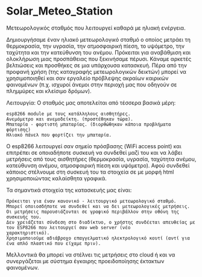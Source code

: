 # Solar_Meteo_Station
Μετεωρολογικός σταθμός που λειτουργεί καθαρά με ηλιακή ενέργεια.

Δημιουργήσαμε έναν ηλιακό μετεωρολογικό σταθμό ο οποίος μετράει τη θερμοκρασία, την υγρασία, την ατμοσφαιρική πίεση, το υψόμετρο, την ταχύτητα και την κατεύθυνση του ανέμου.
Πρόκειται για αναβάθμιση και ολοκλήρωση μιας προσπάθειας που ξεκινήσαμε πέρυσι. Κάναμε αρκετές βελτιώσεις και προσθήκες σε μια υπάρχουσα κατασκευή. 
Πέρα από την προφανή χρήση (της καταγραφής μετεωρολογικών δεικτών) μπορεί να χρησιμοποιηθεί και σαν εργαλείο πρόβλεψης ακραίων καιρικών φαινομένων (π.χ. ισχυροί άνεμοι στην περιοχή μας που οδηγούν σε πλημμύρες και κλείσιμο δρόμων).

Λειτουργία:
Ο σταθμός μας αποτελείται από τέσσερα βασικά μέρη:

    esp8266 module με τους κατάλληλους αισθητήρες.
    Ανεμόμετρο και ανεμοδείκτη. (προστέθηκαν τώρα).
    Μπαταρία - φορτιστή μπαταρίας. (διορθώθηκαν κάποια προβλήματα φόρτισης)
    Ηλιακό πάνελ που φορτίζει την μπαταρία.

Ο esp8266 λειτουργεί σαν σημείο πρόσβασης (WiFi access point) και επιτρέπει σε οποιαδήποτε συσκευή να συνδεθεί μαζί του και να λάβει μετρήσεις από τους αισθητήρες (θερμοκρασία, υγρασία, ταχύτητα ανέμου, κατεύθυνση ανέμου, ατμοσφαιρική πίεση και υψόμετρο).
Αφού συνδεθεί κάποιος στέλνουμε στη συσκευή του τα στοιχεία σε με μορφή html χρησιμοποιώντας καλαίσθητα γραφικά.  

Τα σημαντικά στοιχεία της κατασκευής μας είναι:

    Πρόκειται για έναν κανονικό - λειτουργικό μετεωρολογικό σταθμό.
    Μπορεί οποιοσδήποτε να συνδεθεί και να δει μετεωρολογικές μετρήσεις.
    Οι μετρήσεις παρουσιάζονται σε γραφικό περιβάλλον στην οθόνη της συσκευής του.
    Δεν χρειάζεται σύνδεση στο διαδίκτυο, ο χρήστης συνδέεται απευθείας με τον ESP8266 που λειτουργεί σαν web server (νέο               χαρακτηριστικό).
    Χρησιμοποιούμε αδιάβροχο επαγγελματικό ηλεκτρολογικό κουτί (αντί για ένα απλό πλαστικό που είχαμε πριν).

Μελλοντικά θα μπορεί να στέλνει τις μετρήσεις στο cloud ή και να συνεργάζεται με σύστημα έγκαιρης προειδοποίησης έκτακτων φαινομένων.

